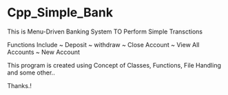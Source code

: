 # Cpp_Simple_Bank

This is Menu-Driven Banking System TO Perform Simple Transctions

Functions Include
~ Deposit
~ withdraw
~ Close Account
~ View All Accounts
~ New Account 


This program is created using Concept of Classes, Functions, File Handling and some other..

Thanks.!
